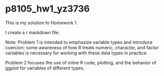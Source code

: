 # p8105_hw1_yz3736
This is my solution to Homework 1.

I create a r markdown file.

Note:
Problem 1 is intended to emphasize variable types and introduce coercion; some awareness of how R treats numeric, character, and factor variables is necessary for working with these data types in practice.

Problem 2 focuses the use of inline R code, plotting, and the behavior of ggplot for variables of different types.